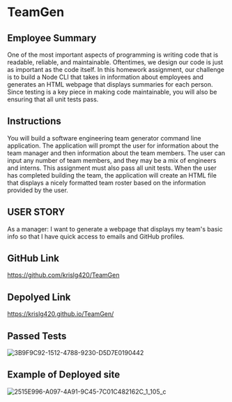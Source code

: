 #                                     TeamGen

## Employee Summary

One of the most important aspects of programming is writing code that is readable, reliable, and maintainable. Oftentimes, we design our code is just as important as the code itself. In this homework assignment, our challenge is to build a Node CLI that takes in information about employees and generates an HTML webpage that displays summaries for each person. Since testing is a key piece in making code maintainable, you will also be ensuring that all unit tests pass.


 ## Instructions

You will build a software engineering team generator command line application. The application will prompt the user for information about the team manager and then information about the team members. The user can input any number of team members, and they may be a mix of engineers and interns. This assignment must also pass all unit tests. When the user has completed building the team, the application will create an HTML file that displays a nicely formatted team roster based on the information provided by the user.

## USER STORY 

As a manager:
I want to generate a webpage that displays my team's basic info
so that I have quick access to emails and GitHub profiles.




## GitHub Link
https://github.com/krislg420/TeamGen
## Depolyed Link
https://krislg420.github.io/TeamGen/


## Passed Tests

![3B9F9C92-1512-4788-9230-D5D7E0190442](https://user-images.githubusercontent.com/57952065/72952492-acdf8400-3d57-11ea-956c-de5820b93ec9.jpeg)


## Example of Deployed site

![2515E996-A097-4A91-9C45-7C01C482162C_1_105_c](https://user-images.githubusercontent.com/57952065/72952501-b2d56500-3d57-11ea-9fab-44ef9d5758ca.jpeg)

